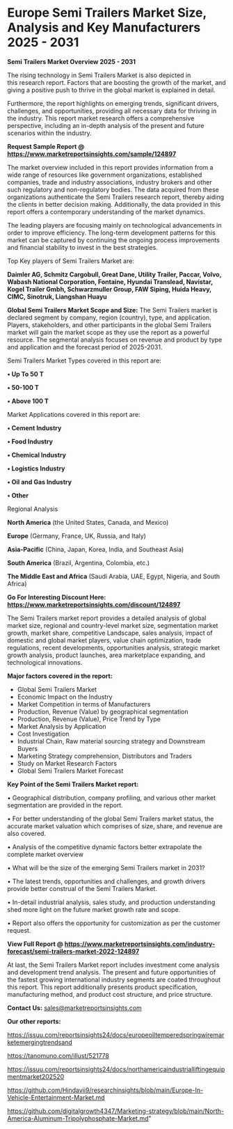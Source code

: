 # Europe Semi Trailers Market Size, Analysis and Key Manufacturers 2025 - 2031

<Strong> Semi Trailers Market Overview 2025 - 2031</strong>

The rising technology in Semi Trailers Market is also depicted in this research report. Factors that are boosting the growth of the market, and giving a positive push to thrive in the global market is explained in detail.

Furthermore, the report highlights on emerging trends, significant drivers, challenges, and opportunities, providing all necessary data for thriving in the industry. This report market research offers a comprehensive perspective, including an in-depth analysis of the present and future scenarios within the industry.

<strong>Request Sample Report @ <a href=https://www.marketreportsinsights.com/sample/124897>https://www.marketreportsinsights.com/sample/124897</a></strong>

The market overview included in this report provides information from a wide range of resources like government organizations, established companies, trade and industry associations, industry brokers and other such regulatory and non-regulatory bodies. The data acquired from these organizations authenticate the Semi Trailers research report, thereby aiding the clients in better decision making. Additionally, the data provided in this report offers a contemporary understanding of the market dynamics.

The leading players are focusing mainly on technological advancements in order to improve efficiency. The long-term development patterns for this market can be captured by continuing the ongoing process improvements and financial stability to invest in the best strategies.

Top Key players of Semi Trailers Market are:

<strong>Daimler AG, Schmitz Cargobull, Great Dane, Utility Trailer, Paccar, Volvo, Wabash National Corporation, Fontaine, Hyundai Translead, Navistar, Kogel Trailer Gmbh, Schwarzmuller Group, FAW Siping, Huida Heavy, CIMC, Sinotruk, Liangshan Huayu</strong>

<strong><b>Global Semi Trailers Market Scope and Size:</b></strong>
The Semi Trailers market is declared segment by company, region (country), type, and application. Players, stakeholders, and other participants in the global Semi Trailers market will gain the market scope as they use the report as a powerful resource. The segmental analysis focuses on revenue and product by type and application and the forecast period of 2025-2031.

Semi Trailers Market Types covered in this report are:

<strong>• Up To 50 T

• 50-100 T

• Above 100 T</strong>

Market Applications covered in this report are:

<strong>• Cement Industry

• Food Industry

• Chemical Industry

• Logistics Industry

• Oil and Gas Industry

• Other</strong> 

Regional Analysis

<strong>North America</strong> (the United States, Canada, and Mexico)

<strong>Europe</strong> (Germany, France, UK, Russia, and Italy)

<strong>Asia-Pacific</strong> (China, Japan, Korea, India, and Southeast Asia)

<strong>South America</strong> (Brazil, Argentina, Colombia, etc.)

<strong>The Middle East and Africa</strong> (Saudi Arabia, UAE, Egypt, Nigeria, and South Africa)

<strong>Go For Interesting Discount Here: <a href=https://www.marketreportsinsights.com/discount/124897>https://www.marketreportsinsights.com/discount/124897</a></strong>

The Semi Trailers market report provides a detailed analysis of global market size, regional and country-level market size, segmentation market growth, market share, competitive Landscape, sales analysis, impact of domestic and global market players, value chain optimization, trade regulations, recent developments, opportunities analysis, strategic market growth analysis, product launches, area marketplace expanding, and technological innovations.

<strong><b>Major factors covered in the report:</b></strong>
<ul>
  <li>Global Semi Trailers Market </li>
  <li>Economic Impact on the Industry</li>
  <li>Market Competition in terms of Manufacturers</li>
  <li>Production, Revenue (Value) by geographical segmentation</li>
  <li>Production, Revenue (Value), Price Trend by Type</li>
  <li>Market Analysis by Application</li>
  <li>Cost Investigation</li>
  <li>Industrial Chain, Raw material sourcing strategy and Downstream Buyers</li>
  <li>Marketing Strategy comprehension, Distributors and Traders</li>
  <li>Study on Market Research Factors</li>
  <li>Global Semi Trailers Market Forecast</li>
</ul>

<strong><b>Key Point of the Semi Trailers Market report:</b></strong>

• Geographical distribution, company profiling, and various other market segmentation are provided in the report.

• For better understanding of the global Semi Trailers market status, the accurate market valuation which comprises of size, share, and revenue are also covered.

• Analysis of the competitive dynamic factors better extrapolate the complete market overview

• What will be the size of the emerging Semi Trailers market in 2031?

• The latest trends, opportunities and challenges, and growth drivers provide better construal of the Semi Trailers Market.

• In-detail industrial analysis, sales study, and production understanding shed more light on the future market growth rate and scope.

• Report also offers the opportunity for customization as per the customer request.

<strong><b>View Full Report @ <a href=https://www.marketreportsinsights.com/industry-forecast/semi-trailers-market-2022-124897>https://www.marketreportsinsights.com/industry-forecast/semi-trailers-market-2022-124897</a></b></strong>


At last, the Semi Trailers Market report includes investment come analysis and development trend analysis. The present and future opportunities of the fastest growing international industry segments are coated throughout this report. This report additionally presents product specification, manufacturing method, and product cost structure, and price structure.

<strong>Contact Us:</strong>
sales@marketreportsinsights.com

<strong>Our other reports:</strong>

<a href=https://issuu.com/reportsinsights24/docs/europeoiltemperedspringwiremarketemergingtrendsand>https://issuu.com/reportsinsights24/docs/europeoiltemperedspringwiremarketemergingtrendsand</a>

<a href=https://tanomuno.com/illust/521778>https://tanomuno.com/illust/521778</a>

<a href=https://issuu.com/reportsinsights24/docs/northamericaindustrialliftingequipmentmarket202520>https://issuu.com/reportsinsights24/docs/northamericaindustrialliftingequipmentmarket202520</a>

<a href=https://github.com/Hindavii9/researchinsights/blob/main/Europe-In-Vehicle-Entertainment-Market.md>https://github.com/Hindavii9/researchinsights/blob/main/Europe-In-Vehicle-Entertainment-Market.md</a>

<a href=https://github.com/digitalgrowth4347/Marketing-strategy/blob/main/North-America-Aluminum-Tripolyphosphate-Market.md>https://github.com/digitalgrowth4347/Marketing-strategy/blob/main/North-America-Aluminum-Tripolyphosphate-Market.md</a>"
